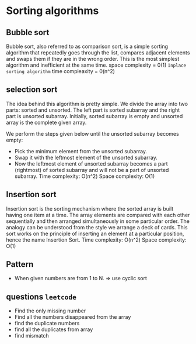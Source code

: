 # Sorting algorithms

## Bubble sort

Bubble sort, also referred to as comparison sort, is a simple sorting algorithm that repeatedly goes through the list, compares adjacent elements and swaps them if they are in the wrong order. This is the most simplest algorithm and inefficient at the same time.
space complexity = 0(1) `Inplace sorting algorithm`
time compleaxity = 0(n^2)

## selection sort

The idea behind this algorithm is pretty simple. We divide the array into two parts: sorted and unsorted. The left part is sorted subarray and the right part is unsorted subarray. Initially, sorted subarray is empty and unsorted array is the complete given array.

We perform the steps given below until the unsorted subarray becomes empty:

- Pick the minimum element from the unsorted subarray.
- Swap it with the leftmost element of the unsorted subarray.
- Now the leftmost element of unsorted subarray becomes a part (rightmost) of sorted subarray and will not be a part of unsorted subarray.
  Time complexity: O(n^2)
  Space complexity: O(1)

## Insertion sort

Insertion sort is the sorting mechanism where the sorted array is built having one item at a time. The array elements are compared with each other sequentially and then arranged simultaneously in some particular order. The analogy can be understood from the style we arrange a deck of cards. This sort works on the principle of inserting an element at a particular position, hence the name Insertion Sort.
Time complexity: O(n^2)
Space complexity: O(1)

## Pattern

- When given numbers are from 1 to N. => use cyclic sort

## questions `leetcode`

- Find the only missing number
- Find all the numbers disappeared from the array
- find the duplicate numbers
- find all the duplicates from array
- find mismatch
